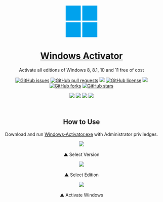 <p align="center">
 <a href="https://himdek.com/Windows-Activator/"><img color="white" width="100px" src="logo.svg" /></a>
 <a href="https://himdek.com/Windows-Activator/"><h1 align="center">Windows Activator</h1></a>
 <p align="center">Activate all editions of Windows 8, 8.1, 10 and 11 free of cost</p>
</p>

<p class="buttons" align="center">
 <a href="https://github.com/HimDek/Windows-Activator/issues"><img alt="GitHub issues" src="https://img.shields.io/github/issues/HimDek/Windows-Activator?style=flat-square&label=Issues" /></a>
 <a href="https://github.com/HimDek/Windows-Activator/pulls"><img alt="GitHub pull requests" src="https://img.shields.io/github/issues-pr/himdek/Windows-Activator?style=flat-square&label=Pull%20requests" /></a>
 <a href="https://github.com/HimDek/Windows-Activator/"><img src="https://img.shields.io/badge/GitHub-View%20sourcecode-blue?style=flat-square&logo=github&color=blueviolet" /></a>
 <a href="https://github.com/HimDek/Windows-Activator/blob/master/LICENSE"><img alt="GitHub license" src="https://img.shields.io/github/license/HimDek/Windows-Activator?style=flat-square&label=License" /></a>
 <a href="https://github.com/HimDek/Windows-Activator/actions/workflows/pages/pages-build-deployment/"><img src="https://img.shields.io/github/deployments/HimDek/Windows-Activator/github-pages?label=WebPage%20build%20status&logo=InternetExplorer&style=flat-square" /></a>
 <a href="https://github.com/HimDek/Windows-Activator/network"><img alt="GitHub forks" src="https://img.shields.io/github/forks/HimDek/Windows-Activator?style=flat-square&label=Forks" /></a>
 <a href="https://github.com/HimDek/Windows-Activator/stargazers"><img alt="GitHub stars" src="https://img.shields.io/github/stars/HimDek/Windows-Activator?style=flat-square&label=Stars" /></a>
</p>

<p class="buttons" align="center">
  <a href="#how-to-use"><img src="https://img.shields.io/badge/How%20to%20use-blueviolet?style=for-the-badge" /></a>
  <a href="https://himdek.com/?tab=donate"><img src="https://img.shields.io/badge/Donate-Support%20me-green?style=for-the-badge&logo=Razorpay" /></a>
  <a href="https://himdek.com/Windows-Activator/"><img class="invisible" src="https://img.shields.io/badge/himdek.com-View%20in%20Website-blue?style=for-the-badge&logo=Internet-Explorer&color=blue" /></a>
  <a href="https://github.com/HiDe-Techno-Tips/Windows-Activator/releases/latest/download/Windows-Activator.exe"><img src="https://img.shields.io/badge/Download-blue?style=for-the-badge" /></a>
</p>

<br />

<h2 id="how-to-use" align="center">How to Use</h2>
<p align="center">Download and run <a href="https://github.com/HiDe-Techno-Tips/Windows-Activator/releases/latest/download/Windows-Activator.exe">Windows-Activator.exe</a> with Administrator priviledges.</p>

<p align="center">
<figure>
    <p align="center"><img src="https://user-images.githubusercontent.com/61367380/136324709-da989044-81a3-4b9a-9812-8fc629eb68ef.png" /></p>
    <figcaption><p align="center">▲ Select Version</p></figcaption>
</figure>
<figure>
    <p align="center"><img src="https://user-images.githubusercontent.com/61367380/136324727-eaa1800e-3034-4787-bd7e-e21f4b9766bb.png" /></p>
    <figcaption><p align="center">▲ Select Edition</p></figcaption>
</figure>
<figure>
    <p align="center"><img src="https://user-images.githubusercontent.com/61367380/136324742-330c85ef-8dba-4de4-af97-8e361b9eb364.png" /></p>
    <figcaption><p align="center">▲ Activate Windows</p></figcaption>
</figure>
</p>
